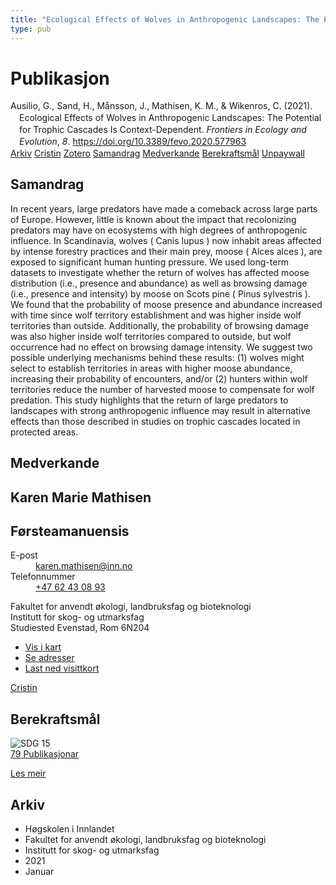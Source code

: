 ```yaml
---
title: "Ecological Effects of Wolves in Anthropogenic Landscapes: The Potential for Trophic Cascades Is Context-Dependent"
type: pub
---
```

<h1>Publikasjon</h1>
<article id="csl-bib-container-H2S49FV4" class="csl-bib-container">
  <div class="csl-bib-body" style="line-height: 1.35; padding-left: 1em; text-indent:-1em;">
  <div class="csl-entry">Ausilio, G., Sand, H., M&#xE5;nsson, J., Mathisen, K. M., &amp; Wikenros, C. (2021). Ecological Effects of Wolves in Anthropogenic Landscapes: The Potential for Trophic Cascades Is Context-Dependent. <i>Frontiers in Ecology and Evolution</i>, <i>8</i>. <a href="https://doi.org/10.3389/fevo.2020.577963">https://doi.org/10.3389/fevo.2020.577963</a></div>
</div>
  <div class="csl-bib-buttons">
    <a href="#taxonomy-article-H2S49FV4" class="csl-bib-button">Arkiv</a>
    <a href="https://app.cristin.no/results/show.jsf?id=1867495" alt="Cristin URL" class="csl-bib-button">Cristin</a>
    <a href="http://zotero.org/groups/5022929/items/H2S49FV4" alt="Zotero URL" class="csl-bib-button">Zotero</a>
    <a href="#abstract-article-H2S49FV4" class="csl-bib-button">Samandrag</a>
    <a href="#contributors-article-H2S49FV4" class="csl-bib-button">Medverkande</a>
    <a href="#sdg-article-H2S49FV4" class="csl-bib-button">Berekraftsmål</a>
    <a href="https://www.frontiersin.org/articles/10.3389/fevo.2020.577963/pdf" class="csl-bib-button">Unpaywall</a>
  </div>
  <div id="csl-bib-meta-container-H2S49FV4"></div>
</article>
<div id="csl-bib-meta-H2S49FV4" class="csl-bib-meta">
  <article id="abstract-article-H2S49FV4" class="abstract-article">
    <h1>Samandrag</h1>
    In recent years, large predators have made a comeback across large parts of Europe. However, little is known about the impact that recolonizing predators may have on ecosystems with high degrees of anthropogenic influence. In Scandinavia, wolves ( Canis lupus ) now inhabit areas affected by intense forestry practices and their main prey, moose ( Alces alces ), are exposed to significant human hunting pressure. We used long-term datasets to investigate whether the return of wolves has affected moose distribution (i.e., presence and abundance) as well as browsing damage (i.e., presence and intensity) by moose on Scots pine ( Pinus sylvestris ). We found that the probability of moose presence and abundance increased with time since wolf territory establishment and was higher inside wolf territories than outside. Additionally, the probability of browsing damage was also higher inside wolf territories compared to outside, but wolf occurrence had no effect on browsing damage intensity. We suggest two possible underlying mechanisms behind these results: (1) wolves might select to establish territories in areas with higher moose abundance, increasing their probability of encounters, and/or (2) hunters within wolf territories reduce the number of harvested moose to compensate for wolf predation. This study highlights that the return of large predators to landscapes with strong anthropogenic influence may result in alternative effects than those described in studies on trophic cascades located in protected areas.
  </article>
  <article id="contributors-article-H2S49FV4" class="contributors-article">
    <h1>Medverkande</h1>
    <div class="personas">
<div class="vrtx-hinn-person-card">
<div class="photo">
<i class="lar la-user-circle missing-person"></i>
</div>
<div class="info">
<hgroup><h1>Karen Marie Mathisen</h1>
<h2>Førsteamanuensis</h2>
</hgroup><dl>
<dt>E-post</dt>
<dd>
<a href="mailto:karen.mathisen@inn.no">karen.mathisen@inn.no</a>
</dd>
<dt>Telefonnummer</dt>
<dd><a href="tel:+4762430893">
+47 62 43 08 93
</a></dd>
</dl>
<p>
Fakultet for anvendt økologi, landbruksfag og bioteknologi<br>
Institutt for skog- og utmarksfag<br>
Studiested Evenstad,
Rom 6N204
</p>
<ul class="vrtx-hinn-links">
<li><a href="https://www.google.com/maps?q=61.42516,11.07813">Vis i kart</a></li>
<li><a href="https://www.inn.no/finn-en-ansatt/karen-mathisen.html#vrtx-hinn-addresses">Se adresser</a></li>
<li><a href="https://www.inn.no/finn-en-ansatt/karen-mathisen.html?vrtx=vcf">Last ned visittkort</a></li>
</ul>
</div>
</div>
<a href="https://app.cristin.no/persons/show.jsf?id=328273" alt="Cristin URL" class="personas-cristin">Cristin</a>
</div>
  </article>
  <article id="sdg-article-H2S49FV4" class="sdg-article">
    <h1>Berekraftsmål</h1>
    <div class="sdg-container"><div id="sdg15" class="sdg">
<img src="{{< params subfolder >}}images/sdg/sdg15_no.png" class="image" alt="SDG 15">
<div class="sdg-overlay">
<a href="{{< params subfolder >}}no/archive/?sdg=15#archive" class="sdg-publication-count"><span>79</span> Publikasjonar</a>
<p><a href="https://www.fn.no/om-fn/fns-baerekraftsmaal/livet-paa-land?lang=nno-NO" class="sdg-read-more">Les meir</a></p>
</div>
</div></div>
  </article>
  <article id="taxonomy-article-H2S49FV4" class="taxonomy-article">
    <h1>Arkiv</h1>
    <ul>
      <li>Høgskolen i Innlandet</li>
      <li>Fakultet for anvendt økologi, landbruksfag og bioteknologi</li>
      <li>Institutt for skog- og utmarksfag</li>
      <li>2021</li>
      <li>Januar</li>
    </ul>
  </article>
</div>
